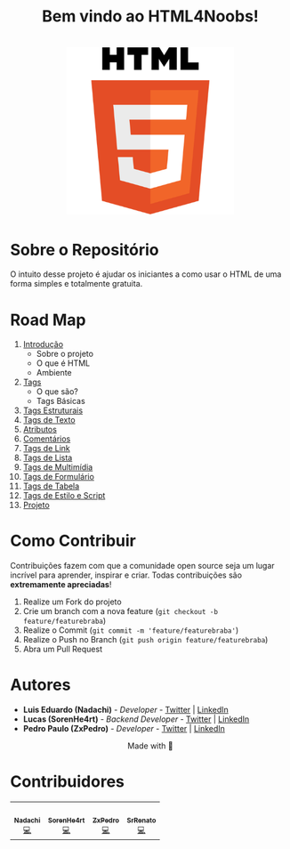 <h1 align = "center"> Bem vindo ao HTML4Noobs! </h1>

<h1 align = "center">
<img src = assets/html.png width = 300px height = 300px>
</h1>

# Sobre o Repositório

O intuito desse projeto é ajudar os iniciantes a como usar o HTML de uma forma simples e totalmente gratuita.

# Road Map

1. [Introdução](contents/1.Introducao.md)  
    - Sobre o projeto
    - O que é HTML
    - Ambiente
2. [Tags](contents/2.Tags.md)
    - O que são?
    - Tags Básicas
3. [Tags Estruturais](contents/3.Estruturais.md)
4. [Tags de Texto](contents/4.Texto.md)
5. [Atributos](contents/5.Atributos.md)
6. [Comentários](contents/6.Comentarios.md)
7. [Tags de Link](contents/7.Link.md)
8. [Tags de Lista](contents/8.Lista.md)
9. [Tags de Multimídia](contents/9.Multimidia.md)
10. [Tags de Formulário](contents/10.Formulario.md)
11. [Tags de Tabela](contents/11.Tabela.md)
12. [Tags de Estilo e Script](contents/12.Estilo.md)
13. [Projeto](contents/13.Projeto.md)

# Como Contribuir

Contribuições fazem com que a comunidade open source seja um lugar incrível para aprender, inspirar e criar. Todas contribuições
são **extremamente apreciadas**!

1. Realize um Fork do projeto
2. Crie um branch com a nova feature (`git checkout -b feature/featurebraba`)
3. Realize o Commit (`git commit -m 'feature/featurebraba'`)
4. Realize o Push no Branch (`git push origin feature/featurebraba`)
5. Abra um Pull Request


# Autores

- **Luis Eduardo (Nadachi)** - _Developer_ - [Twitter](https://twitter.com/Luis_Nadachi) | [LinkedIn](https://www.linkedin.com/in/luis-eduardo-ribeiro-teixeira-384b9819a/)
- **Lucas (SorenHe4rt)** - _Backend Developer_ - [Twitter](https://twitter.com/sorenhe4rt) | [LinkedIn](https://www.linkedin.com/in/sorenheart/)
- **Pedro Paulo (ZxPedro)** - _Developer_ - [Twitter](https://twitter.com/zxpedro_) | [LinkedIn](https://www.linkedin.com/in/pedropaulofc/)

<p align = "center"> Made with 💜

# Contribuidores

<table>
  <tr>
    <td align="center"><a href="https://twitter.com/Luis_Nadachi"><img src="https://avatars3.githubusercontent.com/u/51420622?s=460&u=cf47bc8eccd1fcc03c7a2986ea13f0436eb01721&v=4" width="100px;" alt=""/><br /><sub><b>Nadachi</b></sub></a><br /><a href="https://github.com/Luisnadachi" title="Code">💻</a></td>
    <td align="center"><a href="https://twitter.com/sorenhe4rt"><img src="https://avatars2.githubusercontent.com/u/61706097?s=400&u=75bf7ae7f36b5d3eb6161d92b2a9ac4f895987fc&v=4" width="100px;" alt=""/><br /><sub><b>SorenHe4rt</b></sub></a><br /><a href="https://github.com/sorenhe4rt" title="Code">💻</a></td>
    <td align="center"><a href="https://twitter.com/zxpedro_"><img src="https://avatars0.githubusercontent.com/u/54921618?s=460&u=bc793b19a397d29b734ea898a38d9f8d5afc1afe&v=4" width="100px;" alt=""/><br /><sub><b>ZxPedro</b></sub></a><br /><a href="https://github.com/ZxPedro" title="Code">💻</a></td>
    <td align="center"><a href="https://twitter.com/zxpedro_"><img src="https://avatars3.githubusercontent.com/u/61285566?s=400&u=e3b596dd9f4f1235023224afc56b15e943c98b34&v=4" width="100px;" alt=""/><br /><sub><b>SrRenato</b></sub></a><br /><a href="https://github.com/SrRenato" title="Code">💻</a></td>

  </tr>
</table>


